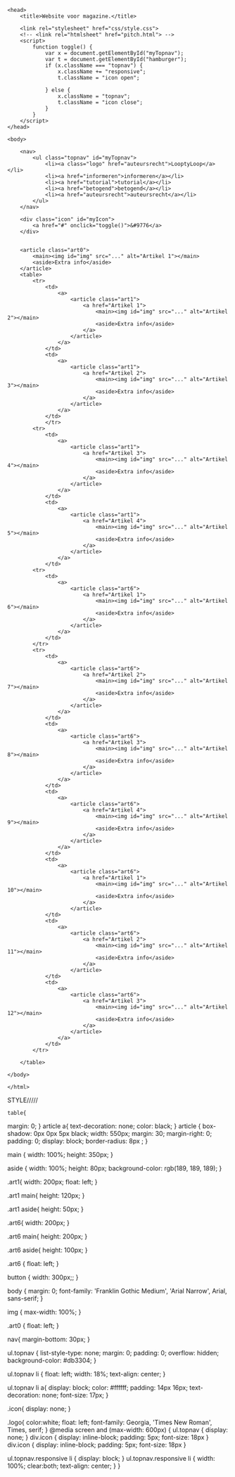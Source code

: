 <DOCtype html>
    <html>

    <head>
        <title>Website voor magazine.</title>

        <link rel="stylesheet" href="css/style.css">
        <!-- <link rel="htmlsheet" href="pitch.html"> -->
        <script>
            function toggle() {
                var x = document.getElementById("myTopnav");
                var t = document.getElementById("hamburger");
                if (x.className === "topnav") {
                    x.className += "responsive";
                    t.className = "icon open";

                } else {
                    x.className = "topnav";
                    t.className = "icon close";
                }
            }
        </script>
    </head>

    <body>

        <nav>
            <ul class="topnav" id="myTopnav">
                <li><a class="logo" href="auteursrecht">LooptyLoop</a></li>
                <li><a href="informeren">informeren</a></li>
                <li><a href="tutorial">tutorial</a></li>
                <li><a href="betogend">betogend</a></li>
                <li><a href="auteursrecht">auteursrecht</a></li>
            </ul>
        </nav>

        <div class="icon" id="myIcon">
            <a href="#" onclick="toggle()">&#9776</a>
        </div>


        <article class="art0">
            <main><img id="img" src="..." alt="Artikel 1"></main>
            <aside>Extra info</aside>
        </article>
        <table>
            <tr>
                <td>
                    <a>
                        <article class="art1">
                            <a href="Artikel 1">
                                <main><img id="img" src="..." alt="Artikel 2"></main>
                                <aside>Extra info</aside>
                            </a>
                        </article>
                    </a>
                </td>
                <td>
                    <a>
                        <article class="art1">
                            <a href="Artikel 2">
                                <main><img id="img" src="..." alt="Artikel 3"></main>
                                <aside>Extra info</aside>
                            </a>
                        </article>
                    </a>
                </td>
                </tr>
            <tr>
                <td>
                    <a>
                        <article class="art1">
                            <a href="Artikel 3">
                                <main><img id="img" src="..." alt="Artikel 4"></main>
                                <aside>Extra info</aside>
                            </a>
                        </article>
                    </a>
                </td>
                <td>
                    <a>
                        <article class="art1">
                            <a href="Artikel 4">
                                <main><img id="img" src="..." alt="Artikel 5"></main>
                                <aside>Extra info</aside>
                            </a>
                        </article>
                    </a>
                </td>
            <tr>
                <td>
                    <a>
                        <article class="art6">
                            <a href="Artikel 1">
                                <main><img id="img" src="..." alt="Artikel 6"></main>
                                <aside>Extra info</aside>
                            </a>
                        </article>
                    </a>
                </td>
            </tr>
            <tr>
                <td>
                    <a>
                        <article class="art6">
                            <a href="Artikel 2">
                                <main><img id="img" src="..." alt="Artikel 7"></main>
                                <aside>Extra info</aside>
                            </a>
                        </article>
                    </a>
                </td>
                <td>
                    <a>
                        <article class="art6">
                            <a href="Artikel 3">
                                <main><img id="img" src="..." alt="Artikel 8"></main>
                                <aside>Extra info</aside>
                            </a>
                        </article>
                    </a>
                </td>
                <td>
                    <a>
                        <article class="art6">
                            <a href="Artikel 4">
                                <main><img id="img" src="..." alt="Artikel 9"></main>
                                <aside>Extra info</aside>
                            </a>
                        </article>
                    </a>
                </td>
                <td>
                    <a>
                        <article class="art6">
                            <a href="Artikel 1">
                                <main><img id="img" src="..." alt="Artikel 10"></main>
                                <aside>Extra info</aside>
                            </a>
                        </article>
                </td>
                <td>
                    <a>
                        <article class="art6">
                            <a href="Artikel 2">
                                <main><img id="img" src="..." alt="Artikel 11"></main>
                                <aside>Extra info</aside>
                            </a>
                        </article>
                </td>
                <td>
                    <a>
                        <article class="art6">
                            <a href="Artikel 3">
                                <main><img id="img" src="..." alt="Artikel 12"></main>
                                <aside>Extra info</aside>
                            </a>
                        </article>
                    </a>
                </td>
            </tr>

        </table>

    </body>

    </html>



STYLE/////


    table{
  margin: 0;
}
article a{
  text-decoration: none;
  color: black;
}
article {
  box-shadow: 0px 0px 5px black;
  width: 550px;
  margin: 30;
  margin-right: 0;
  padding: 0;
  display: block;
  border-radius: 8px ;
}

main {
  width: 100%;
  height: 350px;
}

aside {
  width: 100%;
  height: 80px;
  background-color: rgb(189, 189, 189);
}

.art1{
 width: 200px;
 float: left;
}

.art1 main{
  height: 120px;
 }

 .art1 aside{
  height: 50px;
}

.art6{
  width: 200px;
 }
 
.art6 main{
   height: 200px;
  }
 
.art6 aside{
  height: 100px;
 }

.art6 {
  float: left;
}

button {
width: 300px;;
}

body {
  margin: 0;
  font-family: 'Franklin Gothic Medium', 'Arial Narrow', Arial, sans-serif;
}

img {
  max-width: 100%;
}

.art0 {
  float: left;
}

nav{
  margin-bottom: 30px;
 } 

ul.topnav {
  list-style-type: none;
  margin: 0;
  padding: 0;
  overflow: hidden;
  background-color: #db3304;
}

ul.topnav li {
  float: left;
  width: 18%;
  text-align: center;
}

ul.topnav li a{
display: block;
color: #ffffff;
padding: 14px 16px;
text-decoration: none;
font-size: 17px;
}

.icon{
  display: none;
}

.logo{
  color:white;
  float: left;
  font-family: Georgia, 'Times New Roman', Times, serif;
}
@media screen and (max-width: 600px) {
  ul.topnav {
      display: none;
  }
  div.icon {
      display: inline-block;
      padding: 5px;
      font-size: 18px
  }
  div.icon {
      display: inline-block;
      padding: 5px;
      font-size: 18px
  }

  ul.topnav.responsive li {
  display: block;
  }
  ul.topnav.responsive li {
      width: 100%;
      clear:both;
      text-align: center;
  }
}

